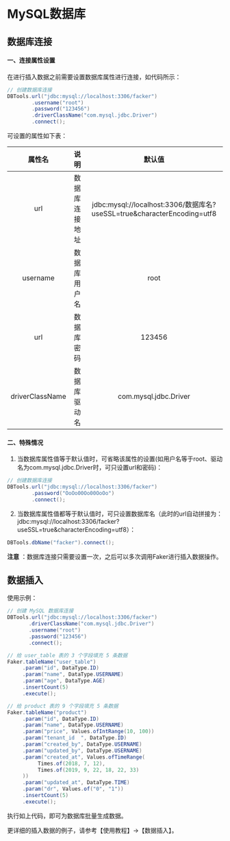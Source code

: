 # MySQL数据库



## 数据库连接

#### 一、连接属性设置

在进行插入数据之前需要设置数据库属性进行连接，如代码所示：

```java
// 创建数据库连接
DBTools.url("jdbc:mysql://localhost:3306/facker")
        .username("root")
        .password("123456")
        .driverClassName("com.mysql.jdbc.Driver")
        .connect();
```

可设置的属性如下表：

|     属性名      |      说明      |                            默认值                            |
| :-------------: | :------------: | :----------------------------------------------------------: |
|       url       | 数据库连接地址 | jdbc:mysql://localhost:3306/数据库名?useSSL=true&characterEncoding=utf8 |
|    username     |  数据库用户名  |                             root                             |
|       url       |   数据库密码   |                            123456                            |
| driverClassName |  数据库驱动名  |                    com.mysql.jdbc.Driver                     |

#### 二、特殊情况

1. 当数据库属性值等于默认值时，可省略该属性的设置(如用户名等于root、驱动名为com.mysql.jdbc.Driver时，可只设置url和密码)：

```java
// 创建数据库连接
DBTools.url("jdbc:mysql://localhost:3306/facker")
        .password("OoOo00Oo00OoOo")
        .connect();
```

2. 当数据库属性值都等于默认值时，可只设置数据库名（此时的url自动拼接为：jdbc:mysql://localhost:3306/facker?useSSL=true&characterEncoding=utf8）：

```java
DBTools.dbName("facker").connect();
```

**注意** ：数据库连接只需要设置一次，之后可以多次调用Faker进行插入数据操作。



## 数据插入

使用示例：

```java
// 创建 MySQL 数据库连接
DBTools.url("jdbc:mysql://localhost:3306/facker")
       .driverClassName("com.mysql.jdbc.Driver")
       .username("root")
       .password("123456")
       .connect();

// 给 user_table 表的 3 个字段填充 5 条数据
Faker.tableName("user_table")
     .param("id", DataType.ID)
     .param("name", DataType.USERNAME)
     .param("age", DataType.AGE)
     .insertCount(5)
     .execute();

// 给 product 表的 9 个字段填充 5 条数据
Faker.tableName("product")
     .param("id", DataType.ID)
     .param("name", DataType.USERNAME)
     .param("price", Values.ofIntRange(10, 100))
     .param("tenant_id  ", DataType.ID)
     .param("created_by", DataType.USERNAME)
     .param("updated_by", DataType.USERNAME)
     .param("created_at", Values.ofTimeRange(
          Times.of(2018, 7, 12),
          Times.of(2019, 9, 22, 18, 22, 33)
     ))
     .param("updated_at", DataType.TIME)
     .param("dr", Values.of("0", "1"))
     .insertCount(5)
     .execute();
```

执行如上代码，即可为数据库批量生成数据。



更详细的插入数据的例子，请参考【使用教程】->【数据插入】。